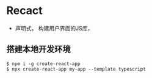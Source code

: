 # Recact

- 声明式， 构建用户界面的JS库，


## 搭建本地开发环境

```shell
$ npm i -g create-react-app
$ npx create-react-app my-app --template typescript
```